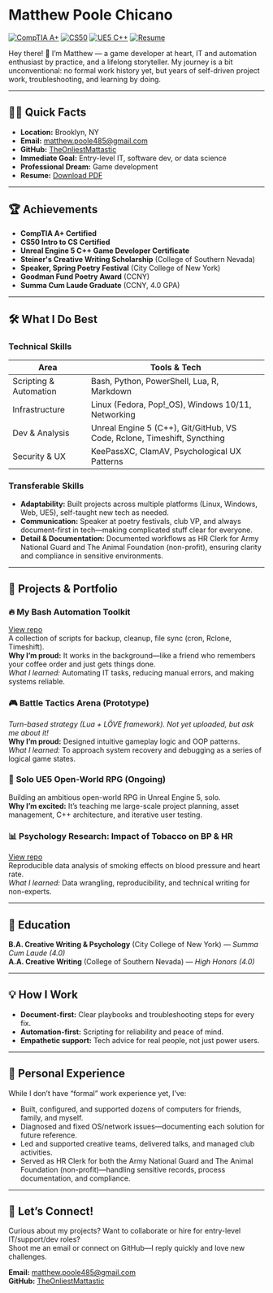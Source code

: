# Matthew Poole Chicano

[![CompTIA A+](https://img.shields.io/badge/CompTIA%20A+-Certified-green)](/images/A+-pdf.pdf)
[![CS50](https://img.shields.io/badge/CS50%20Intro%20to%20CS-blue)](/images/CS50_introCS.pdf)
[![UE5 C++](https://img.shields.io/badge/Unreal%20Engine%205-C%2B%2B-blue)](/images/UE5_C++Dev.pdf)
[![Resume](https://img.shields.io/badge/Download%20Resume-PDF-green)](https://raw.githubusercontent.com/theonliestmattastic/theonliestmattastic.github.io/main/resume.pdf)  

Hey there! 👋 I’m Matthew — a game developer at heart, IT and automation enthusiast by practice, and a lifelong storyteller. My journey is a bit unconventional: no formal work history yet, but years of self-driven project work, troubleshooting, and learning by doing.  

---

## 🧑‍💻 Quick Facts

- **Location:** Brooklyn, NY  
- **Email:** [matthew.poole485@gmail.com](mailto:matthew.poole485@gmail.com)  
- **GitHub:** [TheOnliestMattastic](https://github.com/TheOnliestMattastic)  
- **Immediate Goal:** Entry-level IT, software dev, or data science  
- **Professional Dream:** Game development  
- **Resume:** [Download PDF](https://raw.githubusercontent.com/theonliestmattastic/theonliestmattastic.github.io/main/resume.pdf)

---

## 🏆 Achievements

- **CompTIA A+ Certified**
- **CS50 Intro to CS Certified**
- **Unreal Engine 5 C++ Game Developer Certificate**
- **Steiner's Creative Writing Scholarship** (College of Southern Nevada)
- **Speaker, Spring Poetry Festival** (City College of New York)
- **Goodman Fund Poetry Award** (CCNY)
- **Summa Cum Laude Graduate** (CCNY, 4.0 GPA)

---

## 🛠️ What I Do Best

### **Technical Skills**
| Area                     | Tools & Tech                                                               |  
|--------------------------|----------------------------------------------------------------------------|  
| Scripting & Automation   | Bash, Python, PowerShell, Lua, R, Markdown                                 |  
| Infrastructure           | Linux (Fedora, Pop!_OS), Windows 10/11, Networking                         |  
| Dev & Analysis           | Unreal Engine 5 (C++), Git/GitHub, VS Code, Rclone, Timeshift, Syncthing   |  
| Security & UX            | KeePassXC, ClamAV, Psychological UX Patterns                               |  

### **Transferable Skills**
- **Adaptability:** Built projects across multiple platforms (Linux, Windows, Web, UE5), self-taught new tech as needed.
- **Communication:** Speaker at poetry festivals, club VP, and always document-first in tech—making complicated stuff clear for everyone.
- **Detail & Documentation:** Documented workflows as HR Clerk for Army National Guard and The Animal Foundation (non-profit), ensuring clarity and compliance in sensitive environments.

---

## 🧩 Projects & Portfolio

### 🔥 **My Bash Automation Toolkit**
[View repo](https://github.com/TheOnliestMattastic/My-Bash-Toolkit)  
A collection of scripts for backup, cleanup, file sync (cron, Rclone, Timeshift).  
**Why I’m proud:** It works in the background—like a friend who remembers your coffee order and just gets things done.  
_What I learned:_ Automating IT tasks, reducing manual errors, and making systems reliable.

### 🎮 **Battle Tactics Arena (Prototype)**
*Turn-based strategy (Lua + LÖVE framework). Not yet uploaded, but ask me about it!*  
**Why I’m proud:** Designed intuitive gameplay logic and OOP patterns.  
_What I learned:_ To approach system recovery and debugging as a series of logical game states.

### 🏰 **Solo UE5 Open-World RPG (Ongoing)**
Building an ambitious open-world RPG in Unreal Engine 5, solo.  
**Why I’m excited:** It’s teaching me large-scale project planning, asset management, C++ architecture, and iterative user testing.

### 📊 **Psychology Research: Impact of Tobacco on BP & HR**
[View repo](https://github.com/TheOnliestMattastic/Psychology-Research-Impact-of-Tobacco-on-BP-and-HR)  
Reproducible data analysis of smoking effects on blood pressure and heart rate.  
_What I learned:_ Data wrangling, reproducibility, and technical writing for non-experts.

---

## 🏫 Education

**B.A. Creative Writing & Psychology** (City College of New York) — *Summa Cum Laude (4.0)*  
**A.A. Creative Writing** (College of Southern Nevada) — *High Honors (4.0)*

---

## 💡 How I Work

- **Document-first:** Clear playbooks and troubleshooting steps for every fix.
- **Automation-first:** Scripting for reliability and peace of mind.
- **Empathetic support:** Tech advice for real people, not just power users.

---

## 🚀 Personal Experience

While I don’t have “formal” work experience yet, I’ve:
- Built, configured, and supported dozens of computers for friends, family, and myself.
- Diagnosed and fixed OS/network issues—documenting each solution for future reference.
- Led and supported creative teams, delivered talks, and managed club activities.
- Served as HR Clerk for both the Army National Guard and The Animal Foundation (non-profit)—handling sensitive records, process documentation, and compliance.

---

## 🤝 Let’s Connect!

Curious about my projects? Want to collaborate or hire for entry-level IT/support/dev roles?  
Shoot me an email or connect on GitHub—I reply quickly and love new challenges.

**Email:** [matthew.poole485@gmail.com](mailto:matthew.poole485@gmail.com)  
**GitHub:** [TheOnliestMattastic](https://github.com/TheOnliestMattastic)

